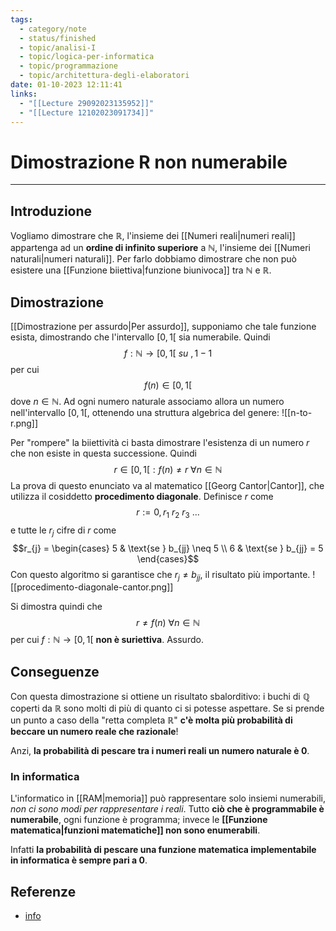 ```yaml
---
tags:
  - category/note
  - status/finished
  - topic/analisi-I
  - topic/logica-per-informatica
  - topic/programmazione
  - topic/architettura-degli-elaboratori
date: 01-10-2023 12:11:41
links:
  - "[[Lecture 29092023135952]]"
  - "[[Lecture 12102023091734]]"
---
```

# Dimostrazione R non numerabile
---
## Introduzione
Vogliamo dimostrare che $\mathbb{R}$, l'insieme dei [[Numeri reali|numeri reali]] appartenga ad un **ordine di infinito superiore** a $\mathbb{N}$, l'insieme dei [[Numeri naturali|numeri naturali]]. Per farlo dobbiamo dimostrare che non può esistere una [[Funzione biiettiva|funzione biunivoca]] tra $\mathbb{N}$ e $\mathbb{R}$.

## Dimostrazione
[[Dimostrazione per assurdo|Per assurdo]], supponiamo che tale funzione esista, dimostrando che l'intervallo $[0, 1[$ sia numerabile. Quindi
$$f: \mathbb{N} \to [0, 1[ \ su \ ,1-1$$
per cui
$$f(n) \in [0, 1[$$
dove $n \in \mathbb{N}$.
Ad ogni numero naturale associamo allora un numero nell'intervallo $[0, 1[$, ottenendo una struttura algebrica del genere:
![[n-to-r.png]]

Per "rompere" la biiettività ci basta dimostrare l'esistenza di un numero $r$ che non esiste in questa successione. Quindi
$$r \in [0, 1[ : f(n) \neq r \ \forall n \in \mathbb{N}$$
La prova di questo enunciato va al matematico [[Georg Cantor|Cantor]], che utilizza il cosiddetto **procedimento diagonale**. Definisce $r$ come
$$r := 0, r_{1} \ r_{2} \ r_{3} \ ...$$
e tutte le $r_{j}$ cifre di $r$ come
$$r_{j} = \begin{cases} 5 & \text{se } b_{jj} \neq 5 \\ 6 & \text{se } b_{jj} = 5 \end{cases}$$
Con questo algoritmo si garantisce che $r_{j} \neq b_{jj}$, il risultato più importante.
![[procedimento-diagonale-cantor.png]]

Si dimostra quindi che
$$r \neq f(n) \ \forall n \in \mathbb{N}$$
per cui $f: \mathbb{N} \to [0, 1[$ **non è suriettiva**. Assurdo.

## Conseguenze
Con questa dimostrazione si ottiene un risultato sbalorditivo: i buchi di $\mathbb{Q}$ coperti da $\mathbb{R}$ sono molti di più di quanto ci si potesse aspettare. Se si prende un punto a caso della "retta completa $\mathbb{R}$" **c'è molta più probabilità di beccare un numero reale che razionale**!

Anzi, **la probabilità di pescare tra i numeri reali un numero naturale è 0**.

### In informatica
L'informatico in [[RAM|memoria]] può rappresentare solo insiemi numerabili, _non ci sono modi per rappresentare i reali_. Tutto **ciò che è programmabile è numerabile**, ogni funzione è programma; invece le **[[Funzione matematica|funzioni matematiche]] non sono enumerabili**.

Infatti **la probabilità di pescare una funzione matematica implementabile in informatica è sempre pari a 0**.

## Referenze
- [info](https://www.math.cmu.edu/~rcristof/pdf/Cantor_pubblicato.pdf)